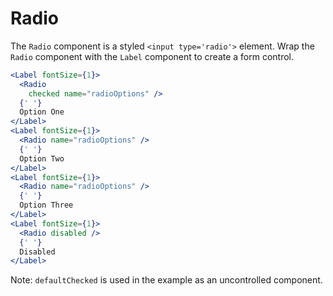 # Radio

The `Radio` component is a styled `<input type='radio'>` element.
Wrap the `Radio` component with the `Label` component to create a form control.

```.jsx
<Label fontSize={1}>
  <Radio
    checked name="radioOptions" />
  {' '}
  Option One
</Label>
<Label fontSize={1}>
  <Radio name="radioOptions" />
  {' '}
  Option Two
</Label>
<Label fontSize={1}>
  <Radio name="radioOptions" />
  {' '}
  Option Three
</Label>
<Label fontSize={1}>
  <Radio disabled />
  {' '}
  Disabled
</Label>
```

Note: `defaultChecked` is used in the example as an uncontrolled component.
